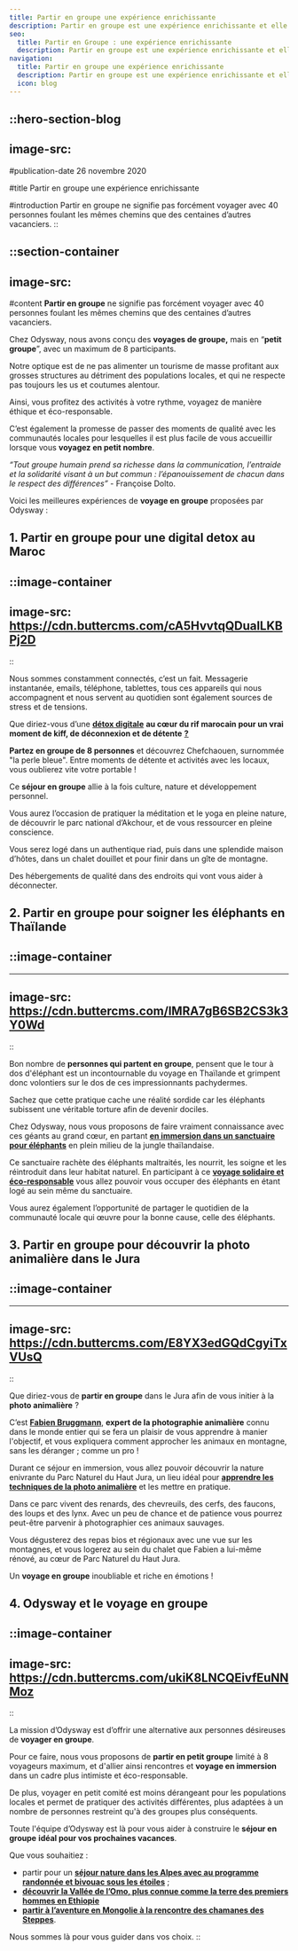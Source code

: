 ```yaml
---
title: Partir en groupe une expérience enrichissante
description: Partir en groupe est une expérience enrichissante et elle permet de rencontrer des passionnés de voyage comme vous. Partez en petit groupe avec Odysway !
seo:
  title: Partir en Groupe : une expérience enrichissante
  description: Partir en groupe est une expérience enrichissante et elle permet de rencontrer des passionnés de voyage comme vous. Partez en petit groupe avec Odysway !
navigation:
  title: Partir en groupe une expérience enrichissante
  description: Partir en groupe est une expérience enrichissante et elle permet de rencontrer des passionnés de voyage comme vous. Partez en petit groupe avec Odysway !
  icon: blog
---
```


::hero-section-blog
---
image-src: 
---
#publication-date
26 novembre 2020

#title
Partir en groupe une expérience enrichissante

#introduction
Partir en groupe ne signifie pas forcément voyager avec 40 personnes foulant les mêmes chemins que des centaines d’autres vacanciers.
::

::section-container
---
image-src: 
---
#content
**Partir en groupe** ne signifie pas forcément voyager avec 40 personnes foulant les mêmes chemins que des centaines d’autres vacanciers.

Chez Odysway, nous avons conçu des **voyages de groupe,** mais en “**petit groupe**”, avec un maximum de 8 participants.

Notre optique est de ne pas alimenter un tourisme de masse profitant aux grosses structures au détriment des populations locales, et qui ne respecte pas toujours les us et coutumes alentour.

Ainsi, vous profitez des activités à votre rythme, voyagez de manière éthique et éco-responsable.

C’est également la promesse de passer des moments de qualité avec les communautés locales pour lesquelles il est plus facile de vous accueillir lorsque vous **voyagez en petit nombre**.

_“Tout groupe humain prend sa richesse dans la communication, l’entraide et la solidarité visant à un but commun : l’épanouissement de chacun dans le respect des différences”_ - Françoise Dolto.

Voici les meilleures expériences de **voyage en groupe** proposées par Odysway :

## **1\. Partir en groupe pour une digital detox au Maroc**

::image-container
---
image-src: https://cdn.buttercms.com/cA5HvvtqQDuaILKBPj2D
---
::

Nous sommes constamment connectés, c’est un fait. Messagerie instantanée, emails, téléphone, tablettes, tous ces appareils qui nous accompagnent et nous servent au quotidien sont également sources de stress et de tensions.

Que diriez-vous d’une [**détox digitale**](https://odysway.com/voyages/digital-detox-maroc?utm_source=SEO&utm_medium=thematique&utm_campaign=en_groupe) **au cœur du rif marocain pour un vrai moment de kiff, de déconnexion et de détente** [**?**](https://odysway.com/voyages/digital-detox-maroc)

**Partez en groupe de 8 personnes** et découvrez Chefchaouen, surnommée "la perle bleue". Entre moments de détente et activités avec les locaux, vous oublierez vite votre portable !

Ce **séjour en groupe** allie à la fois culture, nature et développement personnel.

Vous aurez l’occasion de pratiquer la méditation et le yoga en pleine nature, de découvrir le parc national d’Akchour, et de vous ressourcer en pleine conscience.

Vous serez logé dans un authentique riad, puis dans une splendide maison d’hôtes, dans un chalet douillet et pour finir dans un gîte de montagne.

Des hébergements de qualité dans des endroits qui vont vous aider à déconnecter.

## 2\. Partir en groupe pour soigner les éléphants en Thaïlande

## ::image-container
---
image-src: https://cdn.buttercms.com/lMRA7gB6SB2CS3k3Y0Wd
---
::

Bon nombre de **personnes qui partent en groupe**, pensent que le tour à dos d'éléphant est un incontournable du voyage en Thaïlande et grimpent donc volontiers sur le dos de ces impressionnants pachydermes.

Sachez que cette pratique cache une réalité sordide car les éléphants subissent une véritable torture afin de devenir dociles.

Chez Odysway, nous vous proposons de faire vraiment connaissance avec ces géants au grand cœur, en partant [**en immersion dans un sanctuaire pour éléphants**](https://odysway.com/voyages/sanctuaire-%C3%A9l%C3%A9phants-thailande?utm_source=SEO&utm_medium=thematique&utm_campaign=en_groupe) en plein milieu de la jungle thaïlandaise.

Ce sanctuaire rachète des éléphants maltraités, les nourrit, les soigne et les réintroduit dans leur habitat naturel. En participant à ce [**voyage solidaire et éco-responsable**](https://odysway.com/voyages/sanctuaire-%C3%A9l%C3%A9phants-thailande?utm_source=SEO&utm_medium=thematique&utm_campaign=en_groupe) vous allez pouvoir vous occuper des éléphants en étant logé au sein même du sanctuaire.

Vous aurez également l’opportunité de partager le quotidien de la communauté locale qui œuvre pour la bonne cause, celle des éléphants.

## 3\. Partir en groupe pour découvrir la photo animalière dans le Jura

## ::image-container
---
image-src: https://cdn.buttercms.com/E8YX3edGQdCgyiTxVUsQ
---
::  

Que diriez-vous de **partir en groupe** dans le Jura afin de vous initier à la **photo animalière** ?

C’est [**Fabien Bruggmann**](https://www.fabienbruggmannjura.com/wildlife), **expert de la photographie animalière** connu dans le monde entier qui se fera un plaisir de vous apprendre à manier l'objectif, et vous expliquera comment approcher les animaux en montagne, sans les déranger ; comme un pro !

Durant ce séjour en immersion, vous allez pouvoir découvrir la nature enivrante du Parc Naturel du Haut Jura, un lieu idéal pour [**apprendre les techniques de la photo animalière**](https://odysway.com/voyages/decouvrez-photo-animaliere-jura?utm_source=SEO&utm_medium=thematique&utm_campaign=en_groupe) et les mettre en pratique.

Dans ce parc vivent des renards, des chevreuils, des cerfs, des faucons, des loups et des lynx. Avec un peu de chance et de patience vous pourrez peut-être parvenir à photographier ces animaux sauvages.

Vous dégusterez des repas bios et régionaux avec une vue sur les montagnes, et vous logerez au sein du chalet que Fabien a lui-même rénové, au cœur de Parc Naturel du Haut Jura.

Un **voyage en groupe** inoubliable et riche en émotions !

## 4\. Odysway et le voyage en groupe

::image-container
---
image-src: https://cdn.buttercms.com/ukiK8LNCQEivfEuNNMoz
---
::

La mission d’Odysway est d’offrir une alternative aux personnes désireuses de **voyager en groupe**.

Pour ce faire, nous vous proposons de **partir en petit groupe** limité à 8 voyageurs maximum, et d'allier ainsi rencontres et **voyage en immersion** dans un cadre plus intimiste et éco-responsable.

De plus, voyager en petit comité est moins dérangeant pour les populations locales et permet de pratiquer des activités différentes, plus adaptées à un nombre de personnes restreint qu'à des groupes plus conséquents. 

Toute l'équipe d’Odysway est là pour vous aider à construire le **séjour en groupe** **idéal pour vos prochaines vacances**.

Que vous souhaitiez : 

*   partir pour un [**séjour nature dans les Alpes avec au programme randonnée et bivouac sous les étoiles**](https://odysway.com/voyages/marche-ane-meditation-france?utm_source=SEO&utm_medium=thematique&utm_campaign=en_groupe) ; 
*   [**découvrir la Vallée de l’Omo, plus connue comme la terre des premiers hommes en Ethiopie**](https://odysway.com/voyages/voyage-ethiopie-vallee-omo-surma?utm_source=SEO&utm_medium=thematique&utm_campaign=en_groupe)
*   [**partir à l’aventure en Mongolie à la rencontre des chamanes des Steppes**](https://odysway.com/voyages/voyage-chamane-mongolie?utm_source=SEO&utm_medium=thematique&utm_campaign=en_groupe). 

Nous sommes là pour vous guider dans vos choix.
::
